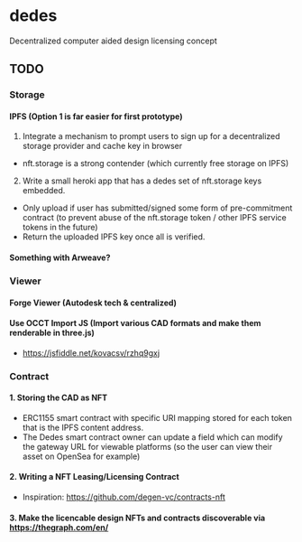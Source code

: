 # dedes
Decentralized computer aided design licensing concept

## TODO
### Storage
#### IPFS (Option 1 is far easier for first prototype)
1. Integrate a mechanism to prompt users to sign up for a decentralized storage provider and cache key in browser
  - nft.storage is a strong contender (which currently free storage on IPFS)

2. Write a small heroki app that has a dedes set of nft.storage keys embedded. 
  - Only upload if user has submitted/signed some form of pre-commitment contract (to prevent abuse of the nft.storage token / other IPFS service tokens in the future)
  - Return the uploaded IPFS key once all is verified.

#### Something with Arweave?

### Viewer
#### Forge Viewer (Autodesk tech & centralized)
#### Use OCCT Import JS (Import various CAD formats and make them renderable in three.js)
- https://jsfiddle.net/kovacsv/rzhq9gxj

### Contract
#### 1. Storing the CAD as NFT
- ERC1155 smart contract with specific URI mapping stored for each token that is the IPFS content address.
- The Dedes smart contract owner can update a field which can modify the gateway URL for viewable platforms (so the user can view their asset on OpenSea for example)

#### 2. Writing a NFT Leasing/Licensing Contract
- Inspiration: https://github.com/degen-vc/contracts-nft

#### 3. Make the licencable design NFTs and contracts discoverable via https://thegraph.com/en/
